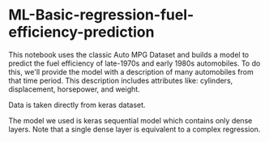 # ML-Basic-regression-fuel-efficiency-prediction
This notebook uses the classic Auto MPG Dataset and builds a model to predict the fuel efficiency of late-1970s and early 1980s automobiles. To do this, we'll provide the model with a description of many automobiles from that time period. This description includes attributes like: cylinders, displacement, horsepower, and weight.

Data is taken directly from keras dataset.

The model we used is keras sequential model which contains only dense layers. Note that a single dense layer is equivalent to a complex regression.
